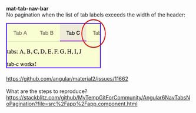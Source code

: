 **mat-tab-nav-bar**
<br> 
No pagination when the list of tab labels exceeds the width of the header:
<br>
![pic](./assets/img/NoTabsPagination.png)
<br><br>
https://github.com/angular/material2/issues/11662
<br><br>
What are the steps to reproduce?
<br>
https://stackblitz.com/github/MyTempGitForCommunity/Angular6NavTabsNoPagination?file=src%2Fapp%2Fapp.component.html
